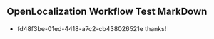 ## OpenLocalization Workflow Test MarkDown
* fd48f3be-01ed-4418-a7c2-cb438026521e thanks!

<!--HONumber=Aug16_HO1-->


